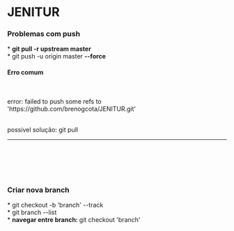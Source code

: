 # JENITUR


<h3>
Problemas com push
</h3>
 <span>* <strong> git pull -r upstream master </strong></span>
 <br>
 <span>* git push -u origin master <strong> --force </strong></span><br>
 <h4><strong> Erro comum </strong> </h4>
 <br>
 <p color="red"> error: failed to push some refs to 'https://github.com/brenogcota/JENITUR.git' </p>
 <br> <span> possivel solução: git pull </span>
 
 <hr>
 <br><br><br><br>
<h3>
<strong>Criar nova branch</strong>
</h3>
 <span>*  git checkout -b 'branch' --track</span>
 <br>
 <span>* git branch --list </span>
 <br>
 <span>* <strong> navegar entre branch: </strong> git checkout 'branch' </span>
 
 
 
 
 
 
